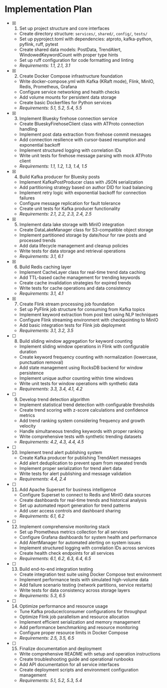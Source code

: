 # Implementation Plan

- [x] 1. Set up project structure and core interfaces




  - Create directory structure: `services/`, `shared/`, `config/`, `tests/`
  - Set up pyproject.toml with dependencies: atproto, kafka-python, pyflink, ruff, pytest
  - Create shared data models: PostData, TrendAlert, WindowedKeywordCount with proper type hints
  - Set up ruff configuration for code formatting and linting
  - _Requirements: 1.1, 2.1, 3.1_

- [x] 2. Create Docker Compose infrastructure foundation





  - Write docker-compose.yml with Kafka (KRaft mode), Flink, MinIO, Redis, Prometheus, Grafana
  - Configure service networking and health checks
  - Add volume mounts for persistent data storage
  - Create basic Dockerfiles for Python services
  - _Requirements: 5.1, 5.2, 5.4, 5.5_

- [x] 3. Implement Bluesky firehose connection service





  - Create BlueskyFirehoseClient class with ATProto connection handling
  - Implement post data extraction from firehose commit messages
  - Add connection resilience with cursor-based resumption and exponential backoff
  - Implement structured logging with correlation IDs
  - Write unit tests for firehose message parsing with mock ATProto client
  - _Requirements: 1.1, 1.2, 1.3, 1.4, 1.5_

- [x] 4. Build Kafka producer for Bluesky posts






  - Implement KafkaPostProducer class with JSON serialization
  - Add partitioning strategy based on author DID for load balancing
  - Implement retry logic with exponential backoff for connection failures
  - Configure message replication for fault tolerance
  - Create unit tests for Kafka producer functionality
  - _Requirements: 2.1, 2.2, 2.3, 2.4, 2.5_

- [x] 5. Implement data lake storage with MinIO integration




  - Create DataLakeManager class for S3-compatible object storage
  - Implement partitioned storage by date/hour for raw posts and processed trends
  - Add data lifecycle management and cleanup policies
  - Write tests for data storage and retrieval operations
  - _Requirements: 3.1, 6.1_

- [x] 6. Build Redis caching layer




  - Implement CacheLayer class for real-time trend data caching
  - Add TTL-based cache management for trending keywords
  - Create cache invalidation strategies for expired trends
  - Write tests for cache operations and data consistency
  - _Requirements: 3.1, 4.1_

- [x] 7. Create Flink stream processing job foundation













  - Set up PyFlink job structure for consuming from Kafka topics
  - Implement keyword extraction from post text using NLP techniques
  - Configure Flink streaming environment with checkpointing to MinIO
  - Add basic integration tests for Flink job deployment
  - _Requirements: 3.1, 3.2, 3.5_

- [ ] 8. Build sliding window aggregation for keyword counting
  - Implement sliding window operations in Flink with configurable duration
  - Create keyword frequency counting with normalization (lowercase, punctuation removal)
  - Add state management using RocksDB backend for window persistence
  - Implement unique author counting within time windows
  - Write unit tests for window operations with synthetic data
  - _Requirements: 3.3, 3.4, 4.1, 4.2_

- [ ] 9. Develop trend detection algorithm
  - Implement statistical trend detection with configurable thresholds
  - Create trend scoring with z-score calculations and confidence metrics
  - Add trend ranking system considering frequency and growth velocity
  - Handle simultaneous trending keywords with proper ranking
  - Write comprehensive tests with synthetic trending datasets
  - _Requirements: 4.2, 4.3, 4.4, 4.5_

- [ ] 10. Implement trend alert publishing system
  - Create Kafka producer for publishing TrendAlert messages
  - Add alert deduplication to prevent spam from repeated trends
  - Implement proper serialization for trend alert data
  - Write tests for alert publishing and message validation
  - _Requirements: 4.4, 2.4_

- [ ] 11. Add Apache Superset for business intelligence
  - Configure Superset to connect to Redis and MinIO data sources
  - Create dashboards for real-time trends and historical analysis
  - Set up automated report generation for trend patterns
  - Add user access controls and dashboard sharing
  - _Requirements: 6.1, 6.2_

- [ ] 12. Implement comprehensive monitoring stack
  - Set up Prometheus metrics collection for all services
  - Configure Grafana dashboards for system health and performance
  - Add AlertManager for automated alerting on system issues
  - Implement structured logging with correlation IDs across services
  - Create health check endpoints for all services
  - _Requirements: 6.1, 6.2, 6.3, 6.4, 6.5_

- [ ] 13. Build end-to-end integration testing
  - Create integration test suite using Docker Compose test environment
  - Implement performance tests with simulated high-volume data
  - Add failure scenario testing (network partitions, service restarts)
  - Write tests for data consistency across storage layers
  - _Requirements: 5.3, 6.5_

- [ ] 14. Optimize performance and resource usage
  - Tune Kafka producer/consumer configurations for throughput
  - Optimize Flink job parallelism and resource allocation
  - Implement efficient serialization and memory management
  - Add performance benchmarking and resource monitoring
  - Configure proper resource limits in Docker Compose
  - _Requirements: 2.5, 3.5, 6.5_

- [ ] 15. Finalize documentation and deployment
  - Write comprehensive README with setup and operation instructions
  - Create troubleshooting guide and operational runbooks
  - Add API documentation for all service interfaces
  - Create deployment scripts and environment configuration management
  - _Requirements: 5.1, 5.2, 5.3, 5.4_
